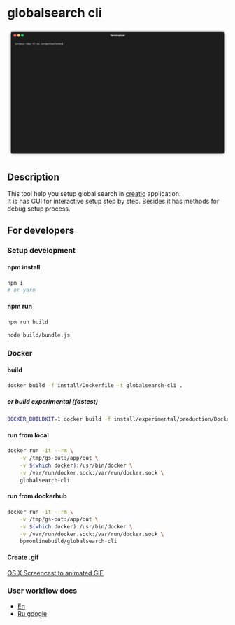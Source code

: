 # globalsearch cli

![example](demo1.gif "example")

## Description 

This tool help you setup global search in [creatio](https://creatio.com) application.  
It is has GUI for interactive setup step by step.
Besides it has methods for debug setup process.

## For developers

### Setup development 

#### npm install

```bash
npm i
# or yarn
```

#### npm run

```bash
npm run build
```

```bash
node build/bundle.js
```

### Docker 

#### build

```bash
docker build -f install/Dockerfile -t globalsearch-cli .
```

##### or build experimental (fastest)

```bash
DOCKER_BUILDKIT=1 docker build -f install/experimental/production/Dockerfile -t globalsearch-cli .
```

#### run from local

```bash
docker run -it --rm \
    -v /tmp/gs-out:/app/out \
    -v $(which docker):/usr/bin/docker \
    -v /var/run/docker.sock:/var/run/docker.sock \
    globalsearch-cli
```

#### run from dockerhub

```bash
docker run -it --rm \
    -v /tmp/gs-out:/app/out \
    -v $(which docker):/usr/bin/docker \
    -v /var/run/docker.sock:/var/run/docker.sock \
    bpmonlinebuild/globalsearch-cli
```

#### Create .gif

[OS X Screencast to animated GIF](https://gist.github.com/dergachev/4627207)

### User workflow docs

* [En](docs/workflow.md)
* [Ru google](https://docs.google.com/spreadsheets/d/1CcB6Pi-lXCl7-zPmwBc-UgXw_1u7_HFS_dMCfr6tlNU/edit#gid=0)

